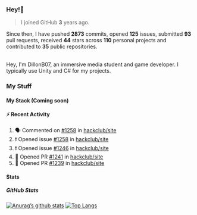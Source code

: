 ### Hey!👋
<!-- [![Banner](banner.png)](https://dillonb07.is-a.dev) -->


> I joined GitHub **3** years ago.

Since then, I have pushed **2873** commits, opened **125** issues, submitted **93** pull requests, received **44** stars across **110** personal projects and contributed to **35** public repositories.

<br>
Hey, I'm DillonB07, an immersive media student and game developer. I typically use Unity and C# for my projects.

<br>

### My Stuff

#### My Stack (Coming soon)

#### :zap: Recent Activity

<!--START_SECTION:activity-->
1. 🗣 Commented on [#1258](https://github.com/hackclub/site/issues/1258#issuecomment-2185340949) in [hackclub/site](https://github.com/hackclub/site)
2. ❗ Opened issue [#1258](https://github.com/hackclub/site/issues/1258) in [hackclub/site](https://github.com/hackclub/site)
3. ❗ Opened issue [#1246](https://github.com/hackclub/site/issues/1246) in [hackclub/site](https://github.com/hackclub/site)
4. 💪 Opened PR [#1241](https://github.com/hackclub/site/pull/1241) in [hackclub/site](https://github.com/hackclub/site)
5. 💪 Opened PR [#1239](https://github.com/hackclub/site/pull/1239) in [hackclub/site](https://github.com/hackclub/site)
<!--END_SECTION:activity-->

#### Stats

##### GitHub Stats
[![Anurag’s github stats](https://github-readme-stats.vercel.app/api?username=dillonb07&show_icons=true&theme=radical)](https://github.com/dillonb07)
[![Top Langs](https://github-readme-stats.vercel.app/api/top-langs/?username=dillonb07&layout=compact&theme=radical)](https://github.com/dillonb07)
